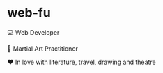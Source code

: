 # web-fu
💻 Web Developer

🙏 Martial Art Practitioner

❤️ In love with literature, travel, drawing and theatre
